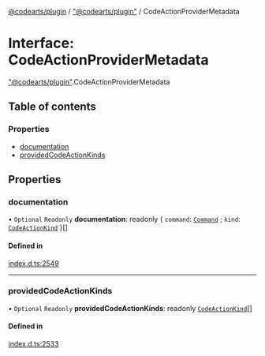 [@codearts/plugin](../README.md) / ["@codearts/plugin"](../modules/_codearts_plugin_.md) / CodeActionProviderMetadata

# Interface: CodeActionProviderMetadata

["@codearts/plugin"](../modules/_codearts_plugin_.md).CodeActionProviderMetadata

## Table of contents

### Properties

- [documentation](codearts_plugin_.CodeActionProviderMetadata.md#documentation)
- [providedCodeActionKinds](codearts_plugin_.CodeActionProviderMetadata.md#providedcodeactionkinds)

## Properties

### documentation

• `Optional` `Readonly` **documentation**: readonly { `command`: [`Command`](codearts_plugin_.Command.md) ; `kind`: [`CodeActionKind`](../classes/codearts_plugin_.CodeActionKind.md)  }[]

#### Defined in

[index.d.ts:2549](https://github.com/huaweicloud/cloudide-plugin-api/blob/d4de966/index.d.ts#L2549)

___

### providedCodeActionKinds

• `Optional` `Readonly` **providedCodeActionKinds**: readonly [`CodeActionKind`](../classes/codearts_plugin_.CodeActionKind.md)[]

#### Defined in

[index.d.ts:2533](https://github.com/huaweicloud/cloudide-plugin-api/blob/d4de966/index.d.ts#L2533)

